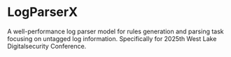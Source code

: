 # LogParserX
A well-performance log parser model for rules generation and parsing task focusing on untagged log information. Specifically for 2025th West Lake Digitalsecurity Conference.
